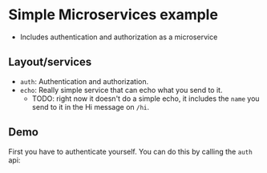 # Simple Microservices example

- Includes authentication and authorization as a microservice

## Layout/services

- `auth`: Authentication and authorization.
- `echo`: Really simple service that can echo what you send to it.
    - TODO: right now it doesn't do a simple echo, it includes the `name` you send to it in the Hi message on `/hi`.

## Demo

First you have to authenticate yourself. You can do this by calling the `auth` api:

```
```